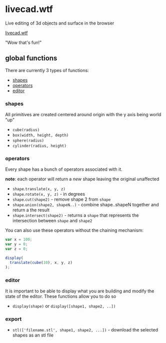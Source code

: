 # livecad.wtf

Live editing of 3d objects and surface in the browser

[livecad.wtf](http://livecad.wtf)

"Wow that's fun!"

## global functions

There are currently 3 types of functions:
 * [shapes](#shapes)
 * [operators](#operators)
 * [editor](#editor)

### shapes

All primitives are created centered around origin with the y axis being world "up"

* `cube(radius)`
* `box(width, height, depth)`
* `sphere(radius)`
* `cylinder(radius, height)`

### operators

Every shape has a bunch of operators associated with it.

__note__: each operator will return a _new_ shape leaving the original unaffected

* `shape`.`translate(x, y, z)`
* `shape`.`rotate(x, y, z)` - in degrees
* `shape`.`cut(shape2)` - remove shape 2 from `shape`
* `shape`.`union(shape2, shapeN..)` - combine shape..shapeN together and return a the result
* `shape`.`intersect(shape2)` - returns a `shape` that represents the intersection between `shape` and `shape2`

You can also use these operators without the chaining mechanism:

```javascript
var x = 100;
var y = 0;
var z = 0;

display(
  translate(cube(10), x, y, z)
);

```

### editor

It is important to be able to display what you are building and modify the state of the editor. These functions allow you to do so

* `display(shape)` or `display([shape1, shape2, ..])`

### export

* `stl(['filename.stl', shape1, shape2, ...])` - download the selected shapes as an stl file
